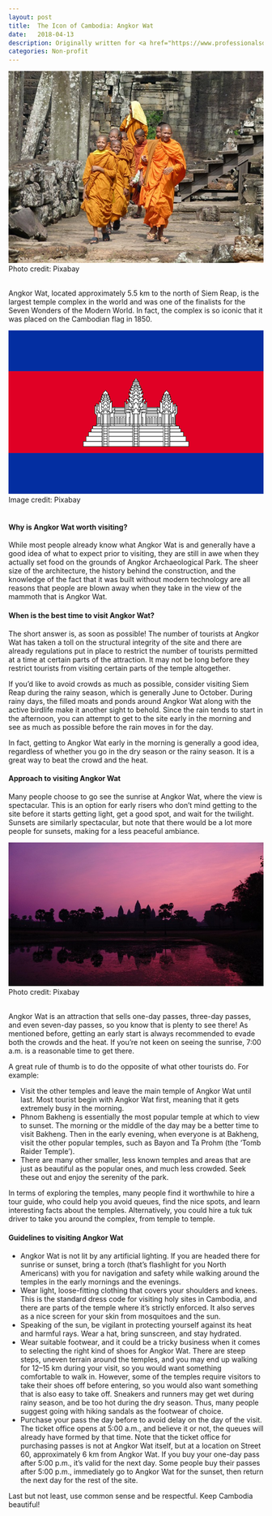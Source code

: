```yaml
---
layout: post
title:  The Icon of Cambodia: Angkor Wat
date:   2018-04-13
description: Originally written for <a href="https://www.professionalsdoinggood.com/2018/04/13/angkor-wat/" target="blank">Professionals doing good</a>
categories: Non-profit
---
```

<div class="img_post">
	<img class="col three" src="/img/2018-04-13-a.jpg">
</div>
<div class="col three caption">
	Photo credit: Pixabay
</div>
<br/>

Angkor Wat, located approximately 5.5 km to the north of Siem Reap, is the largest temple complex in the world and was one of the finalists for the Seven Wonders of the Modern World. In fact, the complex is so iconic that it was placed on the Cambodian flag in 1850.

<div class="img_post">
	<img class="col three" src="/img/2018-04-13-b.png">
</div>
<div class="col three caption">
	Image credit: Pixabay
</div>
<br/>

<h4>Why is Angkor Wat worth visiting?</h4>

While most people already know what Angkor Wat is and generally have a good idea of what to expect prior to visiting, they are still in awe when they actually set food on the grounds of Angkor Archaeological Park. The sheer size of the architecture, the history behind the construction, and the knowledge of the fact that it was built without modern technology are all reasons that people are blown away when they take in the view of the mammoth that is Angkor Wat.

<h4>When is the best time to visit Angkor Wat?</h4>

The short answer is, as soon as possible! The number of tourists at Angkor Wat has taken a toll on the structural integrity of the site and there are already regulations put in place to restrict the number of tourists permitted at a time at certain parts of the attraction. It may not be long before they restrict tourists from visiting certain parts of the temple altogether.

If you’d like to avoid crowds as much as possible, consider visiting Siem Reap during the rainy season, which is generally June to October. During rainy days, the filled moats and ponds around Angkor Wat along with the active birdlife make it another sight to behold. Since the rain tends to start in the afternoon, you can attempt to get to the site early in the morning and see as much as possible before the rain moves in for the day.

In fact, getting to Angkor Wat early in the morning is generally a good idea, regardless of whether you go in the dry season or the rainy season. It is a great way to beat the crowd and the heat.

<h4>Approach to visiting Angkor Wat</h4>

Many people choose to go see the sunrise at Angkor Wat, where the view is spectacular. This is an option for early risers who don’t mind getting to the site before it starts getting light, get a good spot, and wait for the twilight. Sunsets are similarly spectacular, but note that there would be a lot more people for sunsets, making for a less peaceful ambiance.

<div class="img_post">
	<img class="col three" src="/img/2018-04-13-c.jpg">
</div>
<div class="col three caption">
	Photo credit: Pixabay
</div>
<br/>

Angkor Wat is an attraction that sells one-day passes, three-day passes, and even seven-day passes, so you know that is plenty to see there! As mentioned before, getting an early start is always recommended to evade both the crowds and the heat. If you’re not keen on seeing the sunrise, 7:00 a.m. is a reasonable time to get there.

A great rule of thumb is to do the opposite of what other tourists do. For example:
<ul>
<li>Visit the other temples and leave the main temple of Angkor Wat until last. Most tourist begin with Angkor Wat first, meaning that it gets extremely busy in the morning.</li>
<li>Phnom Bakheng is essentially the most popular temple at which to view to sunset. The morning or the middle of the day may be a better time to visit Bakheng. Then in the early evening, when everyone is at Bakheng, visit the other popular temples, such as Bayon and Ta Prohm (the ‘Tomb Raider Temple’).</li>
<li>There are many other smaller, less known temples and areas that are just as beautiful as the popular ones, and much less crowded. Seek these out and enjoy the serenity of the park.</li>
</ul>	
	
In terms of exploring the temples, many people find it worthwhile to hire a tour guide, who could help you avoid queues, find the nice spots, and learn interesting facts about the temples. Alternatively, you could hire a tuk tuk driver to take you around the complex, from temple to temple.

<h4>Guidelines to visiting Angkor Wat</h4>
<ul>
<li>Angkor Wat is not lit by any artificial lighting. If you are headed there for sunrise or sunset, bring a torch (that’s flashlight for you North Americans) with you for navigation and safety while walking around the temples in the early mornings and the evenings.</li>
<li>Wear light, loose-fitting clothing that covers your shoulders and knees. This is the standard dress code for visiting holy sites in Cambodia, and there are parts of the temple where it’s strictly enforced. It also serves as a nice screen for your skin from mosquitoes and the sun.</li>
<li>Speaking of the sun, be vigilant in protecting yourself against its heat and harmful rays. Wear a hat, bring sunscreen, and stay hydrated.</li>
<li>Wear suitable footwear, and it could be a tricky business when it comes to selecting the right kind of shoes for Angkor Wat. There are steep steps, uneven terrain around the temples, and you may end up walking for 12–15 km during your visit, so you would want something comfortable to walk in. However, some of the temples require visitors to take their shoes off before entering, so you would also want something that is also easy to take off. Sneakers and runners may get wet during rainy season, and be too hot during the dry season. Thus, many people suggest going with hiking sandals as the footwear of choice.</li>
<li>Purchase your pass the day before to avoid delay on the day of the visit. The ticket office opens at 5:00 a.m., and believe it or not, the queues will already have formed by that time. Note that the ticket office for purchasing passes is not at Angkor Wat itself, but at a location on Street 60, approximately 6 km from Angkor Wat. If you buy your one-day pass after 5:00 p.m., it’s valid for the next day. Some people buy their passes after 5:00 p.m., immediately go to Angkor Wat for the sunset, then return the next day for the rest of the site.</li>
</ul>

Last but not least, use common sense and be respectful. Keep Cambodia beautiful!
